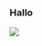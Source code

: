 ### Hallo
<!--
Perhaps a bit of a lame first impression.
Interesting.

Anyways, go check out my lame repositories that feature lame code written by a, well, pretty much lame, awful coder.

Have a great day.

PS If you happen to know some tips for building ChucK for Android you're welcome to let me know. =P
-->
![](https://komarev.com/ghpvc/?username=Kingcheetah-135&color=163735&label=interesting&nbsp;number:)
